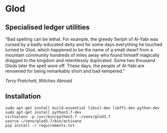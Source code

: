 # Glod

## Specialised ledger utilities

"Bad spelling can be lethal. For example, the greedy Seriph of Al-Yabi was 
cursed by a badly-educated deity and for some days everything he touched 
turned to Glod, which happened to be the name of a small dwarf from a 
mountain community hundreds of miles away who found himself magically 
dragged to the kingdom and relentlessly duplicated. Some two thousand 
Glods later the spell wore off. These days, the people of Al-Yabi are 
renowned for being remarkably short and bad-tempered."

_Terry Pratchett, Witches Abroad_

## Installation

```
sudo apt-get install build-essential libssl-dev libffi-dev python-dev
sudo apt-get install python3.7-dev
virtualenv -p /usr/bin/python3.7 ~/venv/glod3.7
source ~/venv/glod3.7/bin/activate
pip install -r requirements.txt 
```

